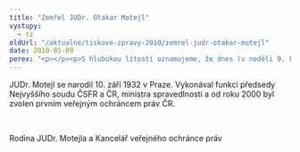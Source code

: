 ```yaml
---
title: "Zemřel JUDr. Otakar Motejl"
vystupy:
  - tz
oldUrl: "/aktualne/tiskove-zpravy-2010/zemrel-judr-otakar-motejl"
date: 2010-05-09
perex: "<p></p><p>S hlubokou lítostí oznamujeme, že dnes (v neděli 9. května 2010) v Brně v odpoledních hodinách zemřel JUDr. Otakar Motejl, veřejný ochránce práv. Ve Fakultní nemocnici Brno-Bohunice skonal náhle po krátké nemoci.</p>"
---
```


<!-- imported from the old website -->

<p>JUDr. Motejl se narodil 10. září 1932 v Praze. Vykonával funkci předsedy Nejvyššího soudu ČSFR a ČR, ministra spravedlnosti a od roku 2000 byl zvolen prvním veřejným ochráncem práv ČR.</p><p></p><p> </p><p></p><p>Rodina JUDr. Motejla a Kancelář veřejného ochránce práv</p>

